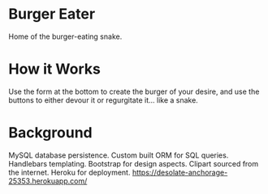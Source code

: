 # Burger Eater
Home of the burger-eating snake.

# How it Works
Use the form at the bottom to create the burger of your desire, and use the buttons to either devour it or regurgitate it... like a snake.


# Background
MySQL database persistence.
Custom built ORM for SQL queries.
Handlebars templating.
Bootstrap for design aspects.
Clipart sourced from the internet.
Heroku for deployment. https://desolate-anchorage-25353.herokuapp.com/
